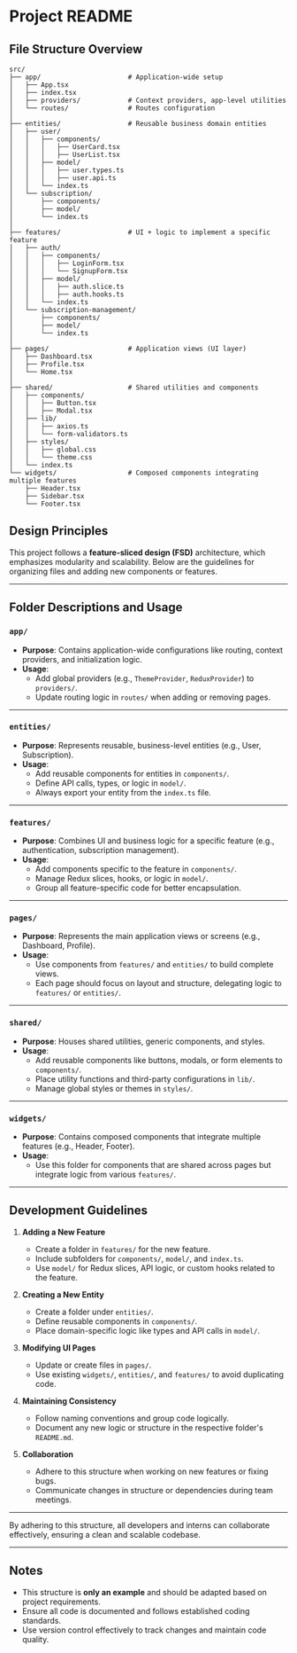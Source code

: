 # Project README

## File Structure Overview

```plaintext
src/
├── app/                      # Application-wide setup
│   ├── App.tsx
│   ├── index.tsx
│   ├── providers/            # Context providers, app-level utilities
│   └── routes/               # Routes configuration
│
├── entities/                 # Reusable business domain entities
│   ├── user/
│   │   ├── components/
│   │   │   ├── UserCard.tsx
│   │   │   ├── UserList.tsx
│   │   ├── model/
│   │   │   ├── user.types.ts
│   │   │   ├── user.api.ts
│   │   └── index.ts
│   └── subscription/
│       ├── components/
│       ├── model/
│       └── index.ts
│
├── features/                 # UI + logic to implement a specific feature
│   ├── auth/
│   │   ├── components/
│   │   │   ├── LoginForm.tsx
│   │   │   └── SignupForm.tsx
│   │   ├── model/
│   │   │   ├── auth.slice.ts
│   │   │   ├── auth.hooks.ts
│   │   └── index.ts
│   └── subscription-management/
│       ├── components/
│       ├── model/
│       └── index.ts
│
├── pages/                    # Application views (UI layer)
│   ├── Dashboard.tsx
│   ├── Profile.tsx
│   └── Home.tsx
│
├── shared/                   # Shared utilities and components
│   ├── components/
│   │   ├── Button.tsx
│   │   ├── Modal.tsx
│   ├── lib/
│   │   ├── axios.ts
│   │   └── form-validators.ts
│   ├── styles/
│   │   ├── global.css
│   │   └── theme.css
│   └── index.ts
└── widgets/                  # Composed components integrating multiple features
    ├── Header.tsx
    ├── Sidebar.tsx
    └── Footer.tsx
```

## Design Principles

This project follows a **feature-sliced design (FSD)** architecture, which emphasizes modularity and scalability. Below are the guidelines for organizing files and adding new components or features.

---

## Folder Descriptions and Usage

### `app/`

- **Purpose**: Contains application-wide configurations like routing, context providers, and initialization logic.
- **Usage**:
  - Add global providers (e.g., `ThemeProvider`, `ReduxProvider`) to `providers/`.
  - Update routing logic in `routes/` when adding or removing pages.

---

### `entities/`

- **Purpose**: Represents reusable, business-level entities (e.g., User, Subscription).
- **Usage**:
  - Add reusable components for entities in `components/`.
  - Define API calls, types, or logic in `model/`.
  - Always export your entity from the `index.ts` file.

---

### `features/`

- **Purpose**: Combines UI and business logic for a specific feature (e.g., authentication, subscription management).
- **Usage**:
  - Add components specific to the feature in `components/`.
  - Manage Redux slices, hooks, or logic in `model/`.
  - Group all feature-specific code for better encapsulation.

---

### `pages/`

- **Purpose**: Represents the main application views or screens (e.g., Dashboard, Profile).
- **Usage**:
  - Use components from `features/` and `entities/` to build complete views.
  - Each page should focus on layout and structure, delegating logic to `features/` or `entities/`.

---

### `shared/`

- **Purpose**: Houses shared utilities, generic components, and styles.
- **Usage**:
  - Add reusable components like buttons, modals, or form elements to `components/`.
  - Place utility functions and third-party configurations in `lib/`.
  - Manage global styles or themes in `styles/`.

---

### `widgets/`

- **Purpose**: Contains composed components that integrate multiple features (e.g., Header, Footer).
- **Usage**:
  - Use this folder for components that are shared across pages but integrate logic from various `features/`.

---

## Development Guidelines

1. **Adding a New Feature**

   - Create a folder in `features/` for the new feature.
   - Include subfolders for `components/`, `model/`, and `index.ts`.
   - Use `model/` for Redux slices, API logic, or custom hooks related to the feature.

2. **Creating a New Entity**

   - Create a folder under `entities/`.
   - Define reusable components in `components/`.
   - Place domain-specific logic like types and API calls in `model/`.

3. **Modifying UI Pages**

   - Update or create files in `pages/`.
   - Use existing `widgets/`, `entities/`, and `features/` to avoid duplicating code.

4. **Maintaining Consistency**

   - Follow naming conventions and group code logically.
   - Document any new logic or structure in the respective folder's `README.md`.

5. **Collaboration**
   - Adhere to this structure when working on new features or fixing bugs.
   - Communicate changes in structure or dependencies during team meetings.

---

By adhering to this structure, all developers and interns can collaborate effectively, ensuring a clean and scalable codebase.

---
## Notes

- This structure is **only an example** and should be adapted based on project requirements.
- Ensure all code is documented and follows established coding standards.
- Use version control effectively to track changes and maintain code quality.


